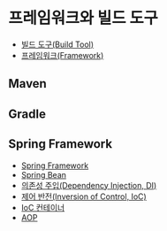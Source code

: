 # 프레임워크와 빌드 도구
- [빌드 도구(Build Tool)]()
- [프레임워크(Framework)](./Framework.md)
## Maven
## Gradle
## Spring Framework
- [Spring Framework]()
- [Spring Bean]()
- [의존성 주입(Dependency Injection, DI)]()
- [제어 반전(Inversion of Control, IoC)]()
- [IoC 컨테이너]()
- [AOP]()